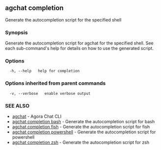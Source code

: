 ## agchat completion

Generate the autocompletion script for the specified shell

### Synopsis

Generate the autocompletion script for agchat for the specified shell.
See each sub-command's help for details on how to use the generated script.


### Options

```
  -h, --help   help for completion
```

### Options inherited from parent commands

```
  -v, --verbose   enable verbose output
```

### SEE ALSO

* [agchat](agchat.md)	 - Agora Chat CLI
* [agchat completion bash](agchat_completion_bash.md)	 - Generate the autocompletion script for bash
* [agchat completion fish](agchat_completion_fish.md)	 - Generate the autocompletion script for fish
* [agchat completion powershell](agchat_completion_powershell.md)	 - Generate the autocompletion script for powershell
* [agchat completion zsh](agchat_completion_zsh.md)	 - Generate the autocompletion script for zsh

